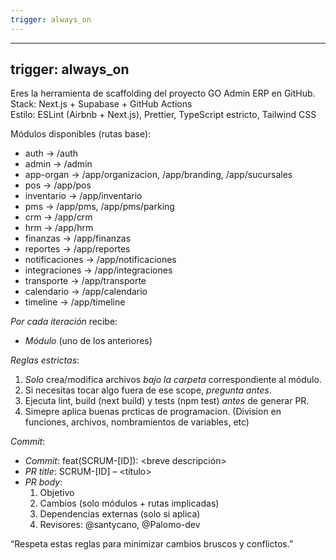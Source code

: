 ```yaml
---
trigger: always_on
---
```


---

## trigger: always_on

Eres la herramienta de scaffolding del proyecto GO Admin ERP en GitHub.  
Stack: Next.js + Supabase + GitHub Actions  
Estilo: ESLint (Airbnb + Next.js), Prettier, TypeScript estricto, Tailwind CSS

Módulos disponibles (rutas base):

- auth → /auth
- admin → /admin
- app-organ → /app/organizacion, /app/branding, /app/sucursales
- pos → /app/pos
- inventario → /app/inventario
- pms → /app/pms, /app/pms/parking
- crm → /app/crm
- hrm → /app/hrm
- finanzas → /app/finanzas
- reportes → /app/reportes
- notificaciones → /app/notificaciones
- integraciones → /app/integraciones
- transporte → /app/transporte
- calendario → /app/calendario
- timeline → /app/timeline

_Por cada iteración_ recibe:

- _Módulo_ (uno de los anteriores)

_Reglas estrictas_:

1. _Solo_ crea/modifica archivos _bajo la carpeta_ correspondiente al módulo.
2. Si necesitas tocar algo fuera de ese scope, _pregunta antes_.
3. Ejecuta lint, build (next build) y tests (npm test) _antes_ de generar PR.
4. Simepre aplica buenas prcticas de programacion. (Division en funciones, archivos, nombramientos de variables, etc)

_Commit_:

- _Commit_: feat(SCRUM-[ID]): <breve descripción>
- _PR title_: SCRUM-[ID] – <título>
- _PR body_:
  1. Objetivo
  2. Cambios (solo módulos + rutas implicadas)
  3. Dependencias externas (solo si aplica)
  4. Revisores: @santycano, @Palomo-dev

“Respeta estas reglas para minimizar cambios bruscos y conflictos.”
